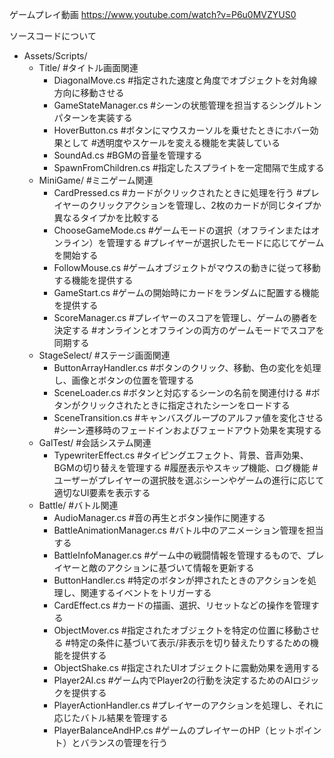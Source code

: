 ゲームプレイ動画
https://www.youtube.com/watch?v=P6u0MVZYUS0

ソースコードについて
- Assets/Scripts/
  - Title/          #タイトル画面関連
      - DiagonalMove.cs            #指定された速度と角度でオブジェクトを対角線方向に移動させる
      - GameStateManager.cs        #シーンの状態管理を担当するシングルトンパターンを実装する
      - HoverButton.cs             #ボタンにマウスカーソルを乗せたときにホバー効果として
                                   #透明度やスケールを変える機能を実装している
      - SoundAd.cs                 #BGMの音量を管理する
      - SpawnFromChildren.cs       #指定したスプライトを一定間隔で生成する
  - MiniGame/       #ミニゲーム関連
      - CardPressed.cs             #カードがクリックされたときに処理を行う
                                   #プレイヤーのクリックアクションを管理し、2枚のカードが同じタイプか異なるタイプかを比較する
      - ChooseGameMode.cs          #ゲームモードの選択（オフラインまたはオンライン）を管理する
                                   #プレイヤーが選択したモードに応じてゲームを開始する
      - FollowMouse.cs             #ゲームオブジェクトがマウスの動きに従って移動する機能を提供する
      - GameStart.cs               #ゲームの開始時にカードをランダムに配置する機能を提供する
      - ScoreManager.cs            #プレイヤーのスコアを管理し、ゲームの勝者を決定する
                                   #オンラインとオフラインの両方のゲームモードでスコアを同期する
  - StageSelect/    #ステージ画面関連
      - ButtonArrayHandler.cs      #ボタンのクリック、移動、色の変化を処理し、画像とボタンの位置を管理する
      - SceneLoader.cs             #ボタンと対応するシーンの名前を関連付ける
                                   #ボタンがクリックされたときに指定されたシーンをロードする
      - SceneTransition.cs         #キャンバスグループのアルファ値を変化させる
                                   #シーン遷移時のフェードインおよびフェードアウト効果を実現する
  - GalTest/        #会話システム関連
      - TypewriterEffect.cs        #タイピングエフェクト、背景、音声効果、BGMの切り替えを管理する
                                   #履歴表示やスキップ機能、ログ機能
                                   #ユーザーがプレイヤーの選択肢を選ぶシーンやゲームの進行に応じて適切なUI要素を表示する
  - Battle/         #バトル関連
      - AudioManager.cs            #音の再生とボタン操作に関連する
      - BattleAnimationManager.cs  #バトル中のアニメーション管理を担当する
      - BattleInfoManager.cs       #ゲーム中の戦闘情報を管理するもので、プレイヤーと敵のアクションに基づいて情報を更新する
      - ButtonHandler.cs           #特定のボタンが押されたときのアクションを処理し、関連するイベントをトリガーする
      - CardEffect.cs              #カードの描画、選択、リセットなどの操作を管理する
      - ObjectMover.cs             #指定されたオブジェクトを特定の位置に移動させる
                                   #特定の条件に基づいて表示/非表示を切り替えたりするための機能を提供する
      - ObjectShake.cs             #指定されたUIオブジェクトに震動効果を適用する
      - Player2AI.cs               #ゲーム内でPlayer2の行動を決定するためのAIロジックを提供する
      - PlayerActionHandler.cs     #プレイヤーのアクションを処理し、それに応じたバトル結果を管理する
      - PlayerBalanceAndHP.cs      #ゲームのプレイヤーのHP（ヒットポイント）とバランスの管理を行う
